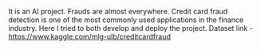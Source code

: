 It is an AI project. Frauds are almost everywhere. Credit card fraud detection is one of the most commonly used applications in the finance industry. Here I tried to both develop and deploy the project.
Dataset link - https://www.kaggle.com/mlg-ulb/creditcardfraud
